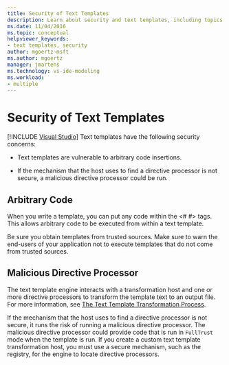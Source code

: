 ```yaml
---
title: Security of Text Templates
description: Learn about security and text templates, including topics like arbitrary code and malicious directive processors.
ms.date: 11/04/2016
ms.topic: conceptual
helpviewer_keywords:
- text templates, security
author: mgoertz-msft
ms.author: mgoertz
manager: jmartens
ms.technology: vs-ide-modeling
ms.workload:
- multiple
---
```

# Security of Text Templates

 [!INCLUDE [Visual Studio](~/includes/applies-to-version/vs-windows-only.md)]
Text templates have the following security concerns:

- Text templates are vulnerable to arbitrary code insertions.

- If the mechanism that the host uses to find a directive processor is not secure, a malicious directive processor could be run.

## Arbitrary Code
 When you write a template, you can put any code within the \<# #> tags. This allows arbitrary code to be executed from within a text template.

 Be sure you obtain templates from trusted sources. Make sure to warn the end-users of your application not to execute templates that do not come from trusted sources.

## Malicious Directive Processor
 The text template engine interacts with a transformation host and one or more directive processors to transform the template text to an output file. For more information, see [The Text Template Transformation Process](../modeling/the-text-template-transformation-process.md).

 If the mechanism that the host uses to find a directive processor is not secure, it runs the risk of running a malicious directive processor. The malicious directive processor could provide code that is run in `FullTrust` mode when the template is run. If you create a custom text template transformation host, you must use a secure mechanism, such as the registry, for the engine to locate directive processors.
